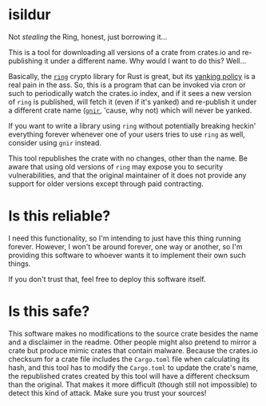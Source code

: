 # isildur

Not *stealing* the Ring, honest, just borrowing it...

This is a tool for downloading all versions of a crate from crates.io
and re-publishing it under a different name.  Why would I want to do
this?  Well...

Basically, the [`ring`](https://crates.io/crates/ring) crypto library
for Rust is great, but its [yanking policy](https://github.com/briansmith/ring/issues/774) is a real pain
in the ass.  So, this is a program that can be invoked via cron or
such to periodically watch the crates.io index, and if it sees a new
version of `ring` is published, will fetch it (even if it's yanked)
and re-publish it under a different crate name 
([`gnir`](https://crates.io/crates/gnir), 'cause, why not) which 
will never be yanked.

If you want to write a library using `ring` without potentially breaking heckin' everything forever
whenever one of your users tries to use `ring` as well, consider using `gnir` instead.

This tool republishes the crate with no changes, other than the name.  Be aware that 
using old versions of `ring` may expose you to security vulnerabilities, and that the original
maintainer of it does not provide any support for older versions except through paid contracting.


# Is this reliable?

I need this functionality, so I'm intending to just have this thing
running forever.  However, I won't be around forever, one way or
another, so I'm providing this software to whoever wants it to
implement their own such things.

If you don't trust that, feel free to deploy this software itself.

# Is this safe?

This software makes no modifications to the source crate besides the
name and a disclaimer in the readme.  Other people might also pretend
to mirror a crate but produce mimic crates that contain malware.
Because the crates.io checksum for a crate file includes the
`Cargo.toml` file when calculating its hash, and this tool has to
modify the `Cargo.toml` to update the crate's name, the republished
crates created by this tool will have a different checksum than the
original.  That makes it more difficult (though still not impossible)
to detect this kind of attack.  Make sure you trust your sources!
